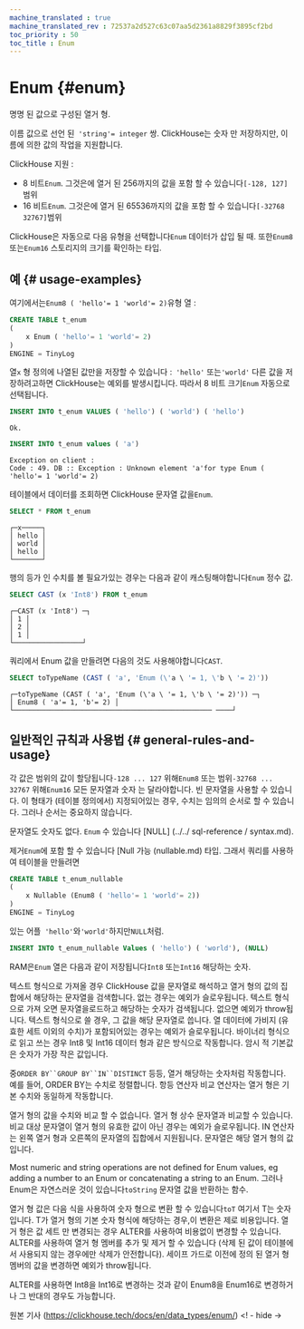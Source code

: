 ```yaml
---
machine_translated : true
machine_translated_rev : 72537a2d527c63c07aa5d2361a8829f3895cf2bd
toc_priority : 50
toc_title : Enum
---
```


# Enum {#enum}

명명 된 값으로 구성된 열거 형.

이름 값으로 선언 된` 'string'= integer` 쌍. ClickHouse는 숫자 만 저장하지만, 이름에 의한 값의 작업을 지원합니다.

ClickHouse 지원 :

- 8 비트`Enum`. 그것은에 열거 된 256까지의 값을 포함 할 수 있습니다`[-128, 127]`범위
- 16 비트`Enum`. 그것은에 열거 된 65536까지의 값을 포함 할 수 있습니다`[-32768 32767]`범위

ClickHouse은 자동으로 다음 유형을 선택합니다`Enum` 데이터가 삽입 될 때. 또한`Enum8` 또는`Enum16` 스토리지의 크기를 확인하는 타입.

## 예 {# usage-examples}

여기에서는`Enum8 ( 'hello'= 1 'world'= 2)`유형 열 :

```sql
CREATE TABLE t_enum
(
    x Enum ( 'hello'= 1 'world'= 2)
)
ENGINE = TinyLog
```

열`x` 형 정의에 나열된 값만을 저장할 수 있습니다 :` 'hello'` 또는`'world'` 다른 값을 저장하려고하면 ClickHouse는 예외를 발생시킵니다. 따라서 8 비트 크기`Enum` 자동으로 선택됩니다.

```sql
INSERT INTO t_enum VALUES ( 'hello') ( 'world') ( 'hello')
```

```text
Ok.
```

```sql
INSERT INTO t_enum values ​​( 'a')
```

```text
Exception on client :
Code : 49. DB :: Exception : Unknown element 'a'for type Enum ( 'hello'= 1 'world'= 2)
```

테이블에서 데이터를 조회하면 ClickHouse 문자열 값을`Enum`.

```sql
SELECT * FROM t_enum
```

```text
┌─x─────┐
│ hello │
│ world │
│ hello │
└───────┘
```

행의 등가 인 수치를 볼 필요가있는 경우는 다음과 같이 캐스팅해야합니다`Enum` 정수 값.

```sql
SELECT CAST (x 'Int8') FROM t_enum
```

```text
┌─CAST (x 'Int8') ─┐
│ 1 │
│ 2 │
│ 1 │
└─────────────────┘
```

쿼리에서 Enum 값을 만들려면 다음의 것도 사용해야합니다`CAST`.

```sql
SELECT toTypeName (CAST ( 'a', 'Enum (\'a \ '= 1, \'b \ '= 2)'))
```

```text
┌─toTypeName (CAST ( 'a', 'Enum (\'a \ '= 1, \'b \ '= 2)')) ─┐
│ Enum8 ( 'a'= 1, 'b'= 2) │
└───────────────────────────────────────────────── ────┘
```

## 일반적인 규칙과 사용법 {# general-rules-and-usage}

각 값은 범위의 값이 할당됩니다`-128 ... 127` 위해`Enum8` 또는 범위`-32768 ... 32767` 위해`Enum16` 모든 문자열과 숫자 는 달라야합니다. 빈 문자열을 사용할 수 있습니다. 이 형태가 (테이블 정의에서) 지정되어있는 경우, 수치는 임의의 순서로 할 수 있습니다. 그러나 순서는 중요하지 않습니다.

문자열도 숫자도 없다. `Enum` 수 있습니다 [NULL] (../../ sql-reference / syntax.md).

제거`Enum`에 포함 할 수 있습니다 [Null 가능 (nullable.md) 타입. 그래서 쿼리를 사용하여 테이블을 만들려면

```sql
CREATE TABLE t_enum_nullable
(
    x Nullable (Enum8 ( 'hello'= 1 'world'= 2))
)
ENGINE = TinyLog
```

있는 어플` 'hello'`와`'world'`하지만`NULL`처럼.

```sql
INSERT INTO t_enum_nullable Values ​​( 'hello') ( 'world'), (NULL)
```

RAM은`Enum` 열은 다음과 같이 저장됩니다`Int8` 또는`Int16` 해당하는 숫자.

텍스트 형식으로 가져올 경우 ClickHouse 값을 문자열로 해석하고 열거 형의 값의 집합에서 해당하는 문자열을 검색합니다. 없는 경우는 예외가 슬로우됩니다. 텍스트 형식으로 가져 오면 문자열을로드하고 해당하는 숫자가 검색됩니다. 없으면 예외가 throw됩니다.
텍스트 형식으로 쓸 경우, 그 값을 해당 문자열로 씁니다. 열 데이터에 가비지 (유효한 세트 이외의 수치)가 포함되어있는 경우는 예외가 슬로우됩니다. 바이너리 형식으로 읽고 쓰는 경우 Int8 및 Int16 데이터 형과 같은 방식으로 작동합니다.
암시 적 기본값은 숫자가 가장 작은 값입니다.

중`ORDER BY``GROUP BY``IN``DISTINCT` 등등, 열거 해당하는 숫자처럼 작동합니다. 예를 들어, ORDER BY는 수치로 정렬합니다. 항등 연산자 비교 연산자는 열거 형은 기본 수치와 동일하게 작동합니다.

열거 형의 값을 수치와 비교 할 수 없습니다. 열거 형 상수 문자열과 비교할 수 있습니다. 비교 대상 문자열이 열거 형의 유효한 값이 아닌 경우는 예외가 슬로우됩니다. IN 연산자는 왼쪽 열거 형과 오른쪽의 문자열의 집합에서 지원됩니다. 문자열은 해당 열거 형의 값입니다.

Most numeric and string operations are not defined for Enum values, eg adding a number to an Enum or concatenating a string to an Enum.
그러나 Enum은 자연스러운 것이 있습니다`toString` 문자열 값을 반환하는 함수.

열거 형 값은 다음 식을 사용하여 숫자 형으로 변환 할 수 있습니다`toT` 여기서 T는 숫자입니다. T가 열거 형의 기본 숫자 형식에 해당하는 경우,이 변환은 제로 비용입니다.
열거 형은 값 세트 만 변경되는 경우 ALTER를 사용하여 비용없이 변경할 수 있습니다. ALTER를 사용하여 열거 형 멤버를 추가 및 제거 할 수 있습니다 (삭제 된 값이 테이블에서 사용되지 않는 경우에만 삭제가 안전합니다). 세이프 가드로 이전에 정의 된 열거 형 멤버의 값을 변경하면 예외가 throw됩니다.

ALTER를 사용하면 Int8을 Int16로 변경하는 것과 같이 Enum8을 Enum16로 변경하거나 그 반대의 경우도 가능합니다.

원본 기사 (https://clickhouse.tech/docs/en/data_types/enum/) <! - hide ->
